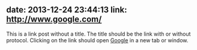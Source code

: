 date: 2013-12-24 23:44:13
link: http://www.google.com/
---

This is a link post without a title. The title should be the link with or without protocol. Clicking on the link should open [Google](http://www.google.com/) in a new tab or window.
